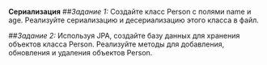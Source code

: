  **Сериализация**
##*Задание 1:* Создайте класс Person с полями name и age. Реализуйте сериализацию и десериализацию этого класса в файл.

##*Задание 2:* Используя JPA, создайте базу данных для хранения объектов класса Person. Реализуйте методы для добавления, обновления и удаления объектов Person.
